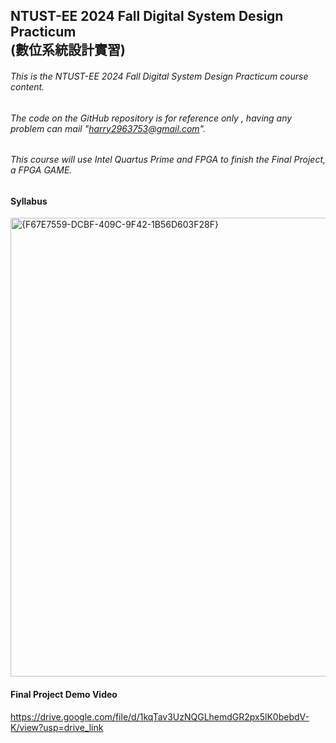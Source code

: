 NTUST-EE 2024 Fall Digital System Design Practicum  
(數位系統設計實習)
-
###### This is the *NTUST-EE 2024 Fall Digital System Design Practicum* course content. 
###### The code on the GitHub repository is for reference only , having any problem can mail "harry2963753@gmail.com".  
###### This course will use Intel Quartus Prime and FPGA to finish the Final Project, a FPGA GAME.

#### Syllabus  
<img width="734" alt="{F67E7559-DCBF-409C-9F42-1B56D603F28F}" src="https://github.com/user-attachments/assets/ffc8021c-97a2-4cdc-bf9a-13a02343b66e" />


#### Final Project Demo Video   
https://drive.google.com/file/d/1kqTav3UzNQGLhemdGR2px5lK0bebdV-K/view?usp=drive_link
